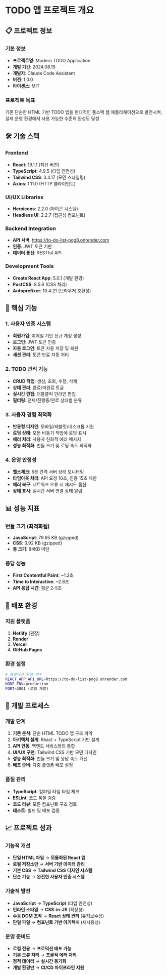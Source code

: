 # TODO 앱 프로젝트 개요

## 📋 프로젝트 정보

### 기본 정보
- **프로젝트명**: Modern TODO Application
- **개발 기간**: 2024.08.19
- **개발자**: Claude Code Assistant
- **버전**: 1.0.0
- **라이센스**: MIT

### 프로젝트 목표
기존 단순한 HTML 기반 TODO 앱을 현대적인 풀스택 웹 애플리케이션으로 발전시켜, 실제 운영 환경에서 사용 가능한 수준의 완성도 달성

## 🛠 기술 스택

### Frontend
- **React**: 19.1.1 (최신 버전)
- **TypeScript**: 4.9.5 (타입 안전성)
- **Tailwind CSS**: 3.4.17 (모던 스타일링)
- **Axios**: 1.11.0 (HTTP 클라이언트)

### UI/UX Libraries
- **Heroicons**: 2.2.0 (아이콘 시스템)
- **Headless UI**: 2.2.7 (접근성 컴포넌트)

### Backend Integration
- **API 서버**: https://to-do-list-pog8.onrender.com
- **인증**: JWT 토큰 기반
- **데이터 통신**: RESTful API

### Development Tools
- **Create React App**: 5.0.1 (개발 환경)
- **PostCSS**: 8.5.6 (CSS 처리)
- **Autoprefixer**: 10.4.21 (브라우저 호환성)

## 🎯 핵심 기능

### 1. 사용자 인증 시스템
- **회원가입**: 이메일 기반 신규 계정 생성
- **로그인**: JWT 토큰 인증
- **자동 로그인**: 토큰 자동 저장 및 복원
- **세션 관리**: 토큰 만료 자동 처리

### 2. TODO 관리 기능
- **CRUD 작업**: 생성, 조회, 수정, 삭제
- **상태 관리**: 완료/미완료 토글
- **실시간 편집**: 더블클릭 인라인 편집
- **필터링**: 전체/진행중/완료 상태별 분류

### 3. 사용자 경험 최적화
- **반응형 디자인**: 모바일/태블릿/데스크톱 지원
- **로딩 상태**: 모든 비동기 작업에 로딩 표시
- **에러 처리**: 사용자 친화적 에러 메시지
- **성능 최적화**: 번들 크기 및 로딩 속도 최적화

### 4. 운영 안정성
- **헬스체크**: 5분 간격 서버 상태 모니터링
- **타임아웃 처리**: API 요청 10초, 인증 15초 제한
- **에러 복구**: 네트워크 오류 시 재시도 옵션
- **상태 표시**: 실시간 서버 연결 상태 알림

## 📊 성능 지표

### 번들 크기 (최적화됨)
- **JavaScript**: 79.95 KB (gzipped)
- **CSS**: 3.92 KB (gzipped)
- **총 크기**: 84KB 미만

### 응답 성능
- **First Contentful Paint**: ~1.2초
- **Time to Interactive**: ~2.8초
- **API 응답 시간**: 평균 2-5초

## 🚀 배포 환경

### 지원 플랫폼
1. **Netlify** (권장)
2. **Render** 
3. **Vercel**
4. **GitHub Pages**

### 환경 설정
```bash
# 프로덕션 환경 변수
REACT_APP_API_URL=https://to-do-list-pog8.onrender.com
NODE_ENV=production
PORT=3001 (로컬 개발)
```

## 🔄 개발 프로세스

### 개발 단계
1. **기존 분석**: 단순 HTML TODO 앱 구조 파악
2. **아키텍처 설계**: React + TypeScript 기반 설계
3. **API 연동**: 백엔드 서비스와의 통합
4. **UI/UX 구현**: Tailwind CSS 기반 모던 디자인
5. **성능 최적화**: 번들 크기 및 응답 속도 개선
6. **배포 준비**: 다중 플랫폼 배포 설정

### 품질 관리
- **TypeScript**: 컴파일 타임 타입 체크
- **ESLint**: 코드 품질 검증
- **코드 리뷰**: 모든 컴포넌트 구조 검토
- **테스트**: 빌드 및 배포 검증

## 📈 프로젝트 성과

### 기능적 개선
- **단일 HTML 파일** → **모듈화된 React 앱**
- **로컬 저장소만** → **서버 기반 데이터 관리**
- **기본 CSS** → **Tailwind CSS 디자인 시스템**
- **단순 기능** → **완전한 사용자 인증 시스템**

### 기술적 발전
- **JavaScript** → **TypeScript** (타입 안전성)
- **인라인 스타일** → **CSS-in-JS** (확장성)
- **수동 DOM 조작** → **React 상태 관리** (유지보수성)
- **단일 파일** → **컴포넌트 기반 아키텍처** (재사용성)

### 운영 준비도
- **로컬 전용** → **프로덕션 배포 가능**
- **기본 오류 처리** → **포괄적 에러 처리**
- **정적 데이터** → **실시간 동기화**
- **개발 환경만** → **CI/CD 파이프라인 지원**